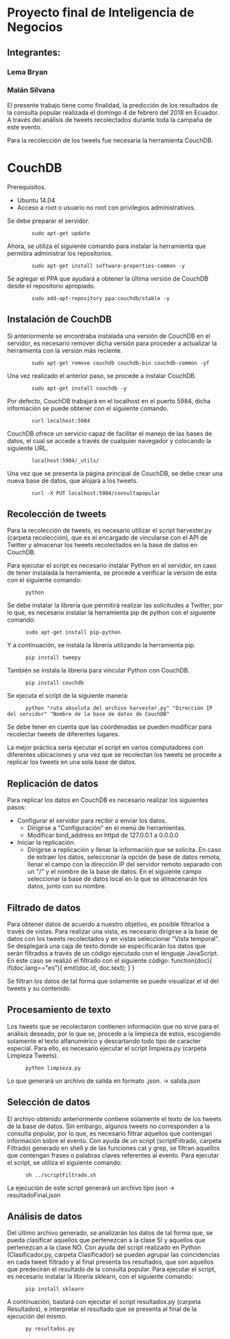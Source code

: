 <h1> Proyecto final de Inteligencia de Negocios</h1>
<h2> Integrantes: </h2>
<h3> Lema Bryan</h3>
<h3> Malán Silvana</h3>
El presente trabajo tiene como finalidad, la predicción de los resultados de la consulta popular realizada el domingo 4 de febrero del 2018 en Ecuador. A través del análisis de tweets recolectados durante toda la campaña de este evento. 

Para la recolección de los tweets fue necesaria la herramienta CouchDB.
# CouchDB
Prerequisitos.
  - Ubuntu 14.04
  - Acceso a root o usuario no root con privilegios administrativos.
  
Se debe preparar el servidor.

            sudo apt-get update

Ahora, se utiliza el siguiente comando para instalar la herramienta que permitira administrar los repositorios.

            sudo apt-get install software-properties-common -y
            
Se agregar el PPA que ayudará a obtener la última versión de CouchDB desde el repositorio apropiado.
            
            sudo add-apt-repository ppa:couchdb/stable -y
            
<h2> Instalación de CouchDB </h2>
Si anteriormente se encontraba instalada una versión de CouchDB en el servidor, es necesario remover dicha versión para proceder a actualizar la herramienta con la versión más reciente.

            sudo apt-get remove couchdb couchdb-bin couchdb-common -yf
            
Una vez realizado el anterior paso, se procede a instalar CouchDB.

            sudo apt-get install couchdb -y
            
Por defecto, CouchDB trabajará en el localhost en el puerto 5984, dicha información se puede obtener con el siguiente comando.

            curl localhost:5984
            
CouchDB ofrece un servicio capaz de facilitar el manejo de las bases de datos, el cual se accede a través de cualquier navegador y colocando la siguiente URL.
            
            localhost:5984/_utils/
            
Una vez que se presenta la página principal de CouchDB, se debe crear una nueva base de datos, que alojará a los tweets. 

            curl -X PUT localhost:5984/consultapopular
            
<h2> Recolección de tweets </h2>

Para la recolección de tweets, es necesario utilizar el script harvester.py (carpeta recolección), que es el encargado de vincularse con el API de Twitter y almacenar los tweets recolectados en la base de datos en CouchDB.

Para ejecutar el script es necesario instalar Python en el servidor, en caso de tener instalada la herramienta, se procede a verificar la versión de esta con el siguiente comando:

          python
          
Se debe instalar la librería que permitirá realizar las solicitudes a Twitter, por lo que, es necesario instalar la herramienta pip de python con el siguiente comando:

          sudo apt-get install pip-python
          
Y a continuación, se instala la librería utilizando la herramienta pip.

          pip install tweepy
          
También se instala la librería para vincular Python con CouchDB.

          pip install couchdb
          
Se ejecuta el script de la siguiente manera:

          python "ruta absoluta del archivo harvester.py" "Dirección IP del servidor" "Nombre de la base de datos de CouchDB"

Se debe tener en cuenta que las coordenadas se pueden modificar para recolectar tweets de diferentes lugares.

La mejor práctica sería ejecutar el script en varios computadores con diferentes ubicaciones y una vez que se recolectan los tweets se procede a replicar los tweets en una sola base de datos.

<h2> Replicación de datos</h2>

Para replicar los datos en CouchDB es necesario realizar los siguientes pasos: 
  - Configurar el servidor para recibir o enviar los datos.
      - Dirigirse a "Configuración" en el menú de herramientas.
      - Modificar bind_address en httpd de 127.0.0.1 a 0.0.0.0
  - Iniciar la replicación.
      - Dirigirse a replicación y llenar la información que se solicita.
        En caso de extraer los datos, seleccionar la opción de base de datos remota, llenar el campo con la dirección IP del servidor remoto separado con un "/" y el nombre de la base de datos. En el siguiente campo seleccionar la base de datos local en la que se almacenarán los datos, junto con su nombre.
        
<h2> Filtrado de datos </h2>     

Para obtener datos de acuerdo a nuestro objetivo, es posible filtrarlos a través de vistas. Para realizar una vista, es necesario dirigirse a la base de datos con los tweets recolectados y en vistas seleccionar "Vista temporal".
Se desplegará una caja de texto donde se especificarán los datos que serán filtrados a través de un código ejecutado con el lenguaje JavaScript.
En este caso se realizó el filtrado con el siguiente código:
    function(doc){
      if(doc.lang=="es"){
        emit(doc.id, doc.text);
      }
    }
    
Se filtran los datos de tal  forma que solamente se puede visualizar el id del tweets y su contenido.

<h2> Procesamiento de texto </h2>
Los tweets que se recolectaron contienen información que no sirve para el análisis deseado, por lo que se, procede a la limpieza de estos, escogiendo solamente el texto alfanumérico y descartando todo tipo de caracter especial.
Para ello, es necesario ejecutar el script limpieza.py (carpeta Limpieza Tweets).

          python limpieza.py
          
Lo que generará un archivo de salida en formato .json. -> salida.json

<h2> Selección de datos </h2>
El archivo obtenido anteriormente contiene solamente el texto de los tweets de la base de datos. Sin embargo, algunos tweets no corresponden a la consulta popular, por lo que, es necesario filtrar aquellos que contengan información sobre el evento. Con ayuda de un script (scriptFiltrado, carpeta Filtrado) generado en shell y de las funciones cat y grep, se filtran aquellos que contengan frases o palabras claves referentes al evento. Para ejecutar el script, se utiliza el siguiente comando:

          sh ../scriptFiltrado.sh
          
La ejecución de este script generará un archivo tipo json -> resultadoFinal.json

<h2> Análisis de datos </h2>

Del último archivo generado, se analizarán los datos de tal forma que, se pueda clasificar aquellos que pertenezcan a la clase SI y aquellos que pertenezcan a la clase NO. Con ayuda del script realizado en Python (Clasificador.py, carpeta Clasificador) se pueden agrupar las coincidencias en cada tweet filtrado y al final presenta los resultados, que son aquellos que predecirán el resultado de la consulta popular. Para ejecutar el script, es necesario instalar la librería sklearn, con el siguiente comando:

          pip install sklearn
          
A continuación, bastará con ejecutar el script resultados.py (carpeta Resultados), e interpretar el resultado que se presenta al final de la ejecución del mismo.

          py resultados.py



